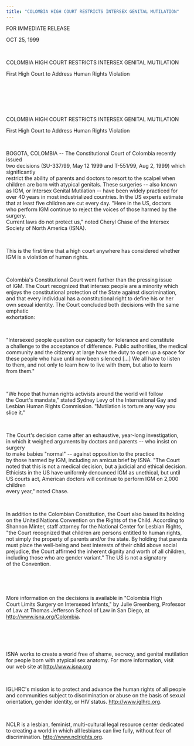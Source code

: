 ```yaml
---
title: "COLOMBIA HIGH COURT RESTRICTS INTERSEX GENITAL MUTILATION"
---
```


  
  


FOR IMMEDIATE RELEASE

  
  


OCT 25, 1999

  
  


&nbsp;

  
  


COLOMBIA HIGH COURT RESTRICTS INTERSEX GENITAL MUTILATION

  
  


First High Court to Address Human Rights Violation

  
  


&nbsp;

  
  


&nbsp;

  
  


&nbsp;

  
  


COLOMBIA HIGH COURT RESTRICTS INTERSEX GENITAL MUTILATION

  
  


First High Court to Address Human Rights Violation

  
  


&nbsp;

  
  


BOGOTA, COLOMBIA -- The Constitutional Court of Colombia recently issued  
two decisions (SU-337/99, May 12 1999 and T-551/99, Aug 2, 1999) which significantly  
restrict the ability of parents and doctors to resort to the scalpel when  
children are born with atypical genitals. These surgeries -- also known  
as IGM, or Intersex Genital Mutilation -- have been widely practiced for  
over 40 years in most industrialized countries. In the US experts estimate  
that at least five children are cut every day. "Here in the US, doctors  
who perform IGM continue to reject the voices of those harmed by the surgery.  
Current laws do not protect us," noted Cheryl Chase of the Intersex  
Society of North America (ISNA).

  
  


&nbsp;

  
  


This is the first time that a high court anywhere has considered whether  
IGM is a violation of human rights.

  
  


&nbsp;

  
  


Colombia's Constitutional Court went further than the pressing issue  
of IGM. The Court recognized that intersex people are a minority which  
enjoys the constitutional protection of the State against discrimination,  
and that every individual has a constitutional right to define his or her  
own sexual identity. The Court concluded both decisions with the same emphatic  
exhortation:

  
  


&nbsp;

  
  


"Intersexed people question our capacity for tolerance and constitute  
a challenge to the acceptance of difference. Public authorities, the medical  
community and the citizenry at large have the duty to open up a space for  
these people who have until now been silenced [...] We all have to listen  
to them, and not only to learn how to live with them, but also to learn  
from them."

  
  


&nbsp;

  
  


"We hope that human rights activists around the world will follow  
the Court's mandate," stated Sydney Levy of the International Gay and  
Lesbian Human Rights Commission. "Mutilation is torture any way you  
slice it."

  
  


&nbsp;

  
  


The Court's decision came after an exhaustive, year-long investigation,  
in which it weighed arguments by doctors and parents -- who insist on surgery  
to make babies "normal" -- against opposition to the practice  
by those harmed by IGM, including an amicus brief by ISNA. "The Court  
noted that this is not a medical decision, but a judicial and ethical decision.  
Ethicists in the US have uniformly denounced IGM as unethical, but until  
US courts act, American doctors will continue to perform IGM on 2,000 children  
every year," noted Chase.

  
  


&nbsp;

  
  


In addition to the Colombian Constitution, the Court also based its holding  
on the United Nations Convention on the Rights of the Child. According to  
Shannon Minter, staff attorney for the National Center for Lesbian Rights,  
"the Court recognized that children are persons entitled to human rights,  
not simply the property of parents and/or the state. By holding that parents  
must place the well-being and best interests of their child above social  
prejudice, the Court affirmed the inherent dignity and worth of all children,  
including those who are gender variant." The US is not a signatory  
of the Convention.

  
  


&nbsp;

  
  


&nbsp;

  
  


More information on the decisions is available in "Colombia High  
Court Limits Surgery on Intersexed Infants," by Julie Greenberg, Professor  
of Law at Thomas Jefferson School of Law in San Diego, at http://www.isna.org/Colombia.

  
  


&nbsp;

  
  


###

  
  


&nbsp;

  
  


ISNA works to create a world free of shame, secrecy, and genital mutilation  
for people born with atypical sex anatomy. For more information, visit  
our web site at <A HREF="http://www.isna.org/">http://www.isna.org</A>

  
  


&nbsp;

  
  


IGLHRC's mission is to protect and advance the human rights of all people  
and communities subject to discrimination or abuse on the basis of sexual  
orientation, gender identity, or HIV status. <A HREF="http://www.iglhrc.org/">http://www.iglhrc.org</A>.

  
  


&nbsp;

  
  


NCLR is a lesbian, feminist, multi-cultural legal resource center dedicated  
to creating a world in which all lesbians can live fully, without fear of  
discrimination. <A HREF="http://www.nclrights.org/">http://www.nclrights.org</A>.